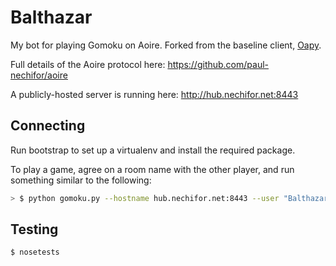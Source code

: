 # Balthazar

My bot for playing Gomoku on Aoire. Forked from the baseline client, [Oapy](https://github.com/dprgarner/oapy).

Full details of the Aoire protocol here: https://github.com/paul-nechifor/aoire

A publicly-hosted server is running here: http://hub.nechifor.net:8443

## Connecting

Run bootstrap to set up a virtualenv and install the required package.

To play a game, agree on a room name with the other player, and run something similar to the following:

```bash
> $ python gomoku.py --hostname hub.nechifor.net:8443 --user "Balthazar (by David)" --room funroom --ngames 1
```

## Testing

    $ nosetests
